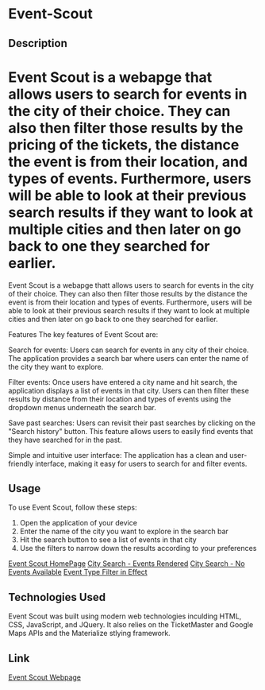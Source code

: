 # Event-Scout

## Description

Event Scout is a webapge that allows users to search for events in the city of their choice. They can also then filter those results by the pricing of the tickets, the distance the event is from their location, and types of events. Furthermore, users will be able to look at their previous search results if they want to look at multiple cities and then later on go back to one they searched for earlier.
=======
Event Scout is a webapge thatt allows users to search for events in the city of their choice. They can also then filter those results by the distance the event is from their location and types of events. Furthermore, users will be able to look at their previous search results if they want to look at multiple cities and then later on go back to one they searched for earlier.


Features
The key features of Event Scout are:

Search for events: Users can search for events in any city of their choice. The application provides a search bar where users can enter the name of the city they want to explore.

Filter events: Once users have entered a city name and hit search, the application displays a list of events in that city. Users can then filter these results by distance from their location and types of events using the dropdown menus underneath the search bar.

Save past searches: Users can revisit their past searches by clicking on the "Search history" button. This feature allows users to easily find events that they have searched for in the past.

Simple and intuitive user interface: The application has a clean and user-friendly interface, making it easy for users to search for and filter events.

## Usage
To use Event Scout, follow these steps:

1. Open the application of your device 
2. Enter the name of the city you want to explore in the search bar
3. Hit the search button to see a list of events in that city
4. Use the filters to narrow down the results according to your preferences



[Event Scout HomePage](./Assets/Images/Event%20Scout%20Homepage.png)
[City Search - Events Rendered](./Assets/Images/City%20Search%20-%20Events%20Rendered.png)
[City Search - No Events Available](./Assets/Images/City%20Search%20-%20No%20Events%20Available.png)
[Event Type Filter in Effect](./Assets/Images/Event%20Filter%20in%20Use.png)




## Technologies Used
Event Scout was built using modern web technologies inculding HTML, CSS, JavaScript, and JQuery. It also relies on the TicketMaster and Google Maps APIs and the Materialize stlying framework.

## Link
[Event Scout Webpage](https://jadyngg19.github.io/Event-Scout/)

